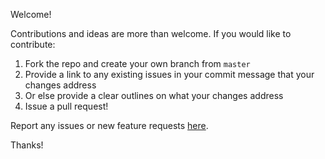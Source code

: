 Welcome!

Contributions and ideas are more than welcome. If you would like to contribute:

1. Fork the repo and create your own branch from `master`
2. Provide a link to any existing issues in your commit message that your changes address
3. Or else provide a clear outlines on what your changes address
4. Issue a pull request!

Report any issues or new feature requests [here](https://github.com/andrew-1234/imgsortR/issues).

Thanks!
